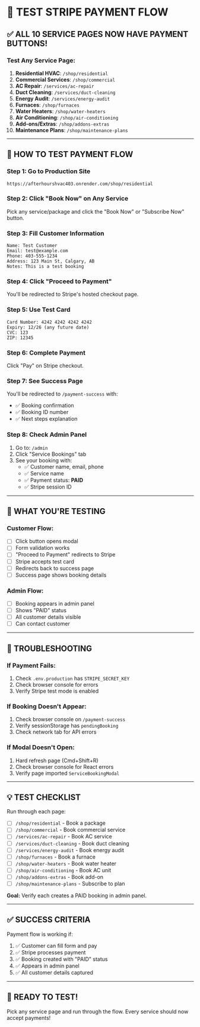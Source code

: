 # 🧪 TEST STRIPE PAYMENT FLOW

## ✅ ALL 10 SERVICE PAGES NOW HAVE PAYMENT BUTTONS!

### Test Any Service Page:

1. **Residential HVAC**: `/shop/residential`
2. **Commercial Services**: `/shop/commercial`
3. **AC Repair**: `/services/ac-repair`
4. **Duct Cleaning**: `/services/duct-cleaning`
5. **Energy Audit**: `/services/energy-audit`
6. **Furnaces**: `/shop/furnaces`
7. **Water Heaters**: `/shop/water-heaters`
8. **Air Conditioning**: `/shop/air-conditioning`
9. **Add-ons/Extras**: `/shop/addons-extras`
10. **Maintenance Plans**: `/shop/maintenance-plans`

---

## 🧪 HOW TO TEST PAYMENT FLOW

### Step 1: Go to Production Site
```
https://afterhourshvac403.onrender.com/shop/residential
```

### Step 2: Click "Book Now" on Any Service
Pick any service/package and click the "Book Now" or "Subscribe Now" button.

### Step 3: Fill Customer Information
```
Name: Test Customer
Email: test@example.com
Phone: 403-555-1234
Address: 123 Main St, Calgary, AB
Notes: This is a test booking
```

### Step 4: Click "Proceed to Payment"
You'll be redirected to Stripe's hosted checkout page.

### Step 5: Use Test Card
```
Card Number: 4242 4242 4242 4242
Expiry: 12/26 (any future date)
CVC: 123
ZIP: 12345
```

### Step 6: Complete Payment
Click "Pay" on Stripe checkout.

### Step 7: See Success Page
You'll be redirected to `/payment-success` with:
- ✅ Booking confirmation
- ✅ Booking ID number
- ✅ Next steps explanation

### Step 8: Check Admin Panel
1. Go to: `/admin`
2. Click "Service Bookings" tab
3. See your booking with:
   - ✅ Customer name, email, phone
   - ✅ Service name
   - ✅ Payment status: **PAID**
   - ✅ Stripe session ID

---

## 🎯 WHAT YOU'RE TESTING

### Customer Flow:
- [ ] Click button opens modal
- [ ] Form validation works
- [ ] "Proceed to Payment" redirects to Stripe
- [ ] Stripe accepts test card
- [ ] Redirects back to success page
- [ ] Success page shows booking details

### Admin Flow:
- [ ] Booking appears in admin panel
- [ ] Shows "PAID" status
- [ ] All customer details visible
- [ ] Can contact customer

---

## 🐛 TROUBLESHOOTING

### If Payment Fails:
1. Check `.env.production` has `STRIPE_SECRET_KEY`
2. Check browser console for errors
3. Verify Stripe test mode is enabled

### If Booking Doesn't Appear:
1. Check browser console on `/payment-success`
2. Verify sessionStorage has `pendingBooking`
3. Check network tab for API errors

### If Modal Doesn't Open:
1. Hard refresh page (Cmd+Shift+R)
2. Check browser console for React errors
3. Verify page imported `ServiceBookingModal`

---

## 💡 TEST CHECKLIST

Run through each page:

- [ ] `/shop/residential` - Book a package
- [ ] `/shop/commercial` - Book commercial service  
- [ ] `/services/ac-repair` - Book AC service
- [ ] `/services/duct-cleaning` - Book duct cleaning
- [ ] `/services/energy-audit` - Book energy audit
- [ ] `/shop/furnaces` - Book a furnace
- [ ] `/shop/water-heaters` - Book water heater
- [ ] `/shop/air-conditioning` - Book AC unit
- [ ] `/shop/addons-extras` - Book add-on
- [ ] `/shop/maintenance-plans` - Subscribe to plan

**Goal:** Verify each creates a PAID booking in admin panel.

---

## ✅ SUCCESS CRITERIA

Payment flow is working if:
1. ✅ Customer can fill form and pay
2. ✅ Stripe processes payment
3. ✅ Booking created with "PAID" status
4. ✅ Appears in admin panel
5. ✅ All customer details captured

---

## 🚀 READY TO TEST!

Pick any service page and run through the flow. Every service should now accept payments!
